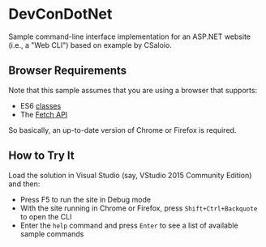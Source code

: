# DevConDotNet
Sample command-line interface implementation for an ASP.NET website (i.e., a "Web CLI") based on example by CSaloio.

## Browser Requirements
Note that this sample assumes that you are using a browser that supports:

- ES6 [classes](https://developer.mozilla.org/en-US/docs/Web/JavaScript/Reference/Statements/class#Browser_compatibility)
- The [Fetch API](https://developer.mozilla.org/en-US/docs/Web/API/Fetch_API#Browser_compatibility)

So basically, an up-to-date version of Chrome or Firefox is required.

## How to Try It
Load the solution in Visual Studio (say, VStudio 2015 Community Edition) and then:

- Press F5 to run the site in Debug mode
- With the site running in Chrome or Firefox, press `Shift+Ctrl+Backquote` to open the CLI
- Enter the `help` command and press `Enter` to see a list of available sample commands
